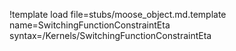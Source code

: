 !template load file=stubs/moose_object.md.template name=SwitchingFunctionConstraintEta syntax=/Kernels/SwitchingFunctionConstraintEta